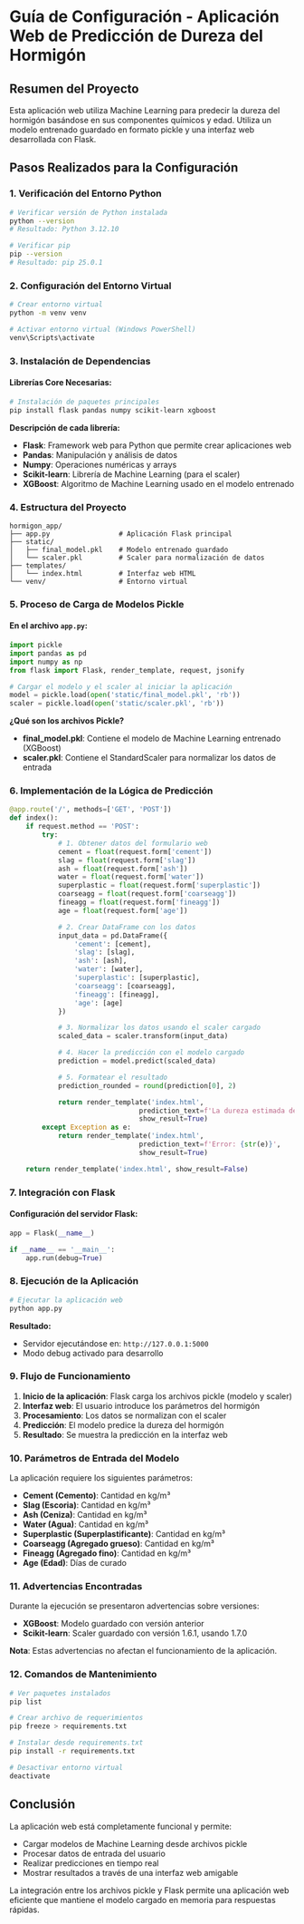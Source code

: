 # Guía de Configuración - Aplicación Web de Predicción de Dureza del Hormigón

## Resumen del Proyecto

Esta aplicación web utiliza Machine Learning para predecir la dureza del hormigón basándose en sus componentes químicos y edad. Utiliza un modelo entrenado guardado en formato pickle y una interfaz web desarrollada con Flask.

## Pasos Realizados para la Configuración

### 1. Verificación del Entorno Python

```bash
# Verificar versión de Python instalada
python --version
# Resultado: Python 3.12.10

# Verificar pip
pip --version
# Resultado: pip 25.0.1
```

### 2. Configuración del Entorno Virtual

```bash
# Crear entorno virtual
python -m venv venv

# Activar entorno virtual (Windows PowerShell)
venv\Scripts\activate
```

### 3. Instalación de Dependencias

#### Librerías Core Necesarias:

```bash
# Instalación de paquetes principales
pip install flask pandas numpy scikit-learn xgboost
```

**Descripción de cada librería:**

- **Flask**: Framework web para Python que permite crear aplicaciones web
- **Pandas**: Manipulación y análisis de datos
- **Numpy**: Operaciones numéricas y arrays
- **Scikit-learn**: Librería de Machine Learning (para el scaler)
- **XGBoost**: Algoritmo de Machine Learning usado en el modelo entrenado

### 4. Estructura del Proyecto

```
hormigon_app/
├── app.py                 # Aplicación Flask principal
├── static/
│   ├── final_model.pkl    # Modelo entrenado guardado
│   └── scaler.pkl         # Scaler para normalización de datos
├── templates/
│   └── index.html         # Interfaz web HTML
└── venv/                  # Entorno virtual
```

### 5. Proceso de Carga de Modelos Pickle

#### En el archivo `app.py`:

```python
import pickle
import pandas as pd
import numpy as np
from flask import Flask, render_template, request, jsonify

# Cargar el modelo y el scaler al iniciar la aplicación
model = pickle.load(open('static/final_model.pkl', 'rb'))
scaler = pickle.load(open('static/scaler.pkl', 'rb'))
```

**¿Qué son los archivos Pickle?**

- **final_model.pkl**: Contiene el modelo de Machine Learning entrenado (XGBoost)
- **scaler.pkl**: Contiene el StandardScaler para normalizar los datos de entrada

### 6. Implementación de la Lógica de Predicción

```python
@app.route('/', methods=['GET', 'POST'])
def index():
    if request.method == 'POST':
        try:
            # 1. Obtener datos del formulario web
            cement = float(request.form['cement'])
            slag = float(request.form['slag'])
            ash = float(request.form['ash'])
            water = float(request.form['water'])
            superplastic = float(request.form['superplastic'])
            coarseagg = float(request.form['coarseagg'])
            fineagg = float(request.form['fineagg'])
            age = float(request.form['age'])

            # 2. Crear DataFrame con los datos
            input_data = pd.DataFrame({
                'cement': [cement],
                'slag': [slag],
                'ash': [ash],
                'water': [water],
                'superplastic': [superplastic],
                'coarseagg': [coarseagg],
                'fineagg': [fineagg],
                'age': [age]
            })

            # 3. Normalizar los datos usando el scaler cargado
            scaled_data = scaler.transform(input_data)

            # 4. Hacer la predicción con el modelo cargado
            prediction = model.predict(scaled_data)

            # 5. Formatear el resultado
            prediction_rounded = round(prediction[0], 2)

            return render_template('index.html',
                                prediction_text=f'La dureza estimada del hormigón es: {prediction_rounded} MPa',
                                show_result=True)
        except Exception as e:
            return render_template('index.html',
                                prediction_text=f'Error: {str(e)}',
                                show_result=True)

    return render_template('index.html', show_result=False)
```

### 7. Integración con Flask

#### Configuración del servidor Flask:

```python
app = Flask(__name__)

if __name__ == '__main__':
    app.run(debug=True)
```

### 8. Ejecución de la Aplicación

```bash
# Ejecutar la aplicación web
python app.py
```

**Resultado:**

- Servidor ejecutándose en: `http://127.0.0.1:5000`
- Modo debug activado para desarrollo

### 9. Flujo de Funcionamiento

1. **Inicio de la aplicación**: Flask carga los archivos pickle (modelo y scaler)
2. **Interfaz web**: El usuario introduce los parámetros del hormigón
3. **Procesamiento**: Los datos se normalizan con el scaler
4. **Predicción**: El modelo predice la dureza del hormigón
5. **Resultado**: Se muestra la predicción en la interfaz web

### 10. Parámetros de Entrada del Modelo

La aplicación requiere los siguientes parámetros:

- **Cement (Cemento)**: Cantidad en kg/m³
- **Slag (Escoria)**: Cantidad en kg/m³
- **Ash (Ceniza)**: Cantidad en kg/m³
- **Water (Agua)**: Cantidad en kg/m³
- **Superplastic (Superplastificante)**: Cantidad en kg/m³
- **Coarseagg (Agregado grueso)**: Cantidad en kg/m³
- **Fineagg (Agregado fino)**: Cantidad en kg/m³
- **Age (Edad)**: Días de curado

### 11. Advertencias Encontradas

Durante la ejecución se presentaron advertencias sobre versiones:

- **XGBoost**: Modelo guardado con versión anterior
- **Scikit-learn**: Scaler guardado con versión 1.6.1, usando 1.7.0

**Nota**: Estas advertencias no afectan el funcionamiento de la aplicación.

### 12. Comandos de Mantenimiento

```bash
# Ver paquetes instalados
pip list

# Crear archivo de requerimientos
pip freeze > requirements.txt

# Instalar desde requirements.txt
pip install -r requirements.txt

# Desactivar entorno virtual
deactivate
```

## Conclusión

La aplicación web está completamente funcional y permite:

- Cargar modelos de Machine Learning desde archivos pickle
- Procesar datos de entrada del usuario
- Realizar predicciones en tiempo real
- Mostrar resultados a través de una interfaz web amigable

La integración entre los archivos pickle y Flask permite una aplicación web eficiente que mantiene el modelo cargado en memoria para respuestas rápidas.
